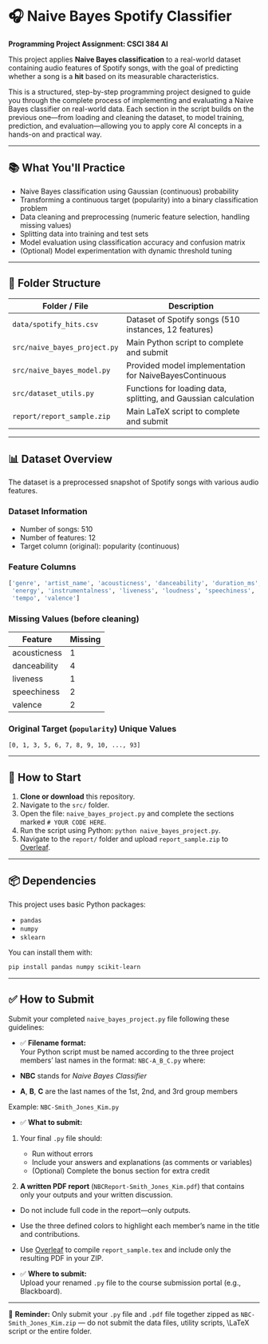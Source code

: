 # 🎧 Naive Bayes Spotify Classifier

**Programming Project Assignment: CSCI 384 AI**

This project applies **Naive Bayes classification** to a real-world dataset containing audio features of Spotify songs, with the goal of predicting whether a song is a **hit** based on its measurable characteristics.

This is a structured, step-by-step programming project designed to guide you through the complete process of implementing and evaluating a Naive Bayes classifier on real-world data. Each section in the script builds on the previous one—from loading and cleaning the dataset, to model training, prediction, and evaluation—allowing you to apply core AI concepts in a hands-on and practical way.

---

## 📚 What You'll Practice

- Naive Bayes classification using Gaussian (continuous) probability
- Transforming a continuous target (popularity) into a binary classification problem
- Data cleaning and preprocessing (numeric feature selection, handling missing values)
- Splitting data into training and test sets
- Model evaluation using classification accuracy and confusion matrix
- (Optional) Model experimentation with dynamic threshold tuning

---

## 📁 Folder Structure

| Folder / File                | Description                                                     |
| ---------------------------- | --------------------------------------------------------------- |
| `data/spotify_hits.csv`      | Dataset of Spotify songs (510 instances, 12 features)           |
| `src/naive_bayes_project.py` | Main Python script to complete and submit                       |
| `src/naive_bayes_model.py`   | Provided model implementation for NaiveBayesContinuous          |
| `src/dataset_utils.py`       | Functions for loading data, splitting, and Gaussian calculation |
| `report/report_sample.zip`   | Main LaTeX script to complete and submit                        |

---

## 📊 Dataset Overview

The dataset is a preprocessed snapshot of Spotify songs with various audio features.

### Dataset Information

- Number of songs: 510
- Number of features: 12
- Target column (original): popularity (continuous)

### Feature Columns

```python
['genre', 'artist_name', 'acousticness', 'danceability', 'duration_ms',
 'energy', 'instrumentalness', 'liveness', 'loudness', 'speechiness',
 'tempo', 'valence']
```

### Missing Values (before cleaning)

| Feature      | Missing |
| ------------ | ------- |
| acousticness | 1       |
| danceability | 4       |
| liveness     | 1       |
| speechiness  | 2       |
| valence      | 2       |

### Original Target (`popularity`) Unique Values

`[0, 1, 3, 5, 6, 7, 8, 9, 10, ..., 93]`

---

## 🚀 How to Start

1. **Clone or download** this repository.
2. Navigate to the `src/` folder.
3. Open the file: `naive_bayes_project.py` and complete the sections marked `# YOUR CODE HERE`.
4. Run the script using Python: `python naive_bayes_project.py`.
5. Navigate to the `report/` folder and upload `report_sample.zip` to [Overleaf](https://www.overleaf.com/project).

---

## 📦 Dependencies

This project uses basic Python packages:

- `pandas`
- `numpy`
- `sklearn`

You can install them with:

```bash
pip install pandas numpy scikit-learn
```

---

## ✅ How to Submit

Submit your completed `naive_bayes_project.py` file following these guidelines:

- ✅ **Filename format:**  
  Your Python script must be named according to the three project members’ last names in the format: `NBC-A_B_C.py`
  where:

- **NBC** stands for _Naive Bayes Classifier_
- **A**, **B**, **C** are the last names of the 1st, 2nd, and 3rd group members

Example: `NBC-Smith_Jones_Kim.py`

- ✅ **What to submit:**

1. Your final `.py` file should:

   - Run without errors
   - Include your answers and explanations (as comments or variables)
   - (Optional) Complete the bonus section for extra credit

2. **A written PDF report** (`NBCReport-Smith_Jones_Kim.pdf`) that contains only your outputs and your written discussion.

- Do not include full code in the report—only outputs.
- Use the three defined colors to highlight each member’s name in the title and contributions.
- Use [Overleaf](https://www.overleaf.com/project) to compile `report_sample.tex` and include only the resulting PDF in your ZIP.

- ✅ **Where to submit:**  
  Upload your renamed `.py` file to the course submission portal (e.g., Blackboard).

---

📌 **Reminder:** Only submit your `.py` file and `.pdf` file together zipped as `NBC-Smith_Jones_Kim.zip` — do not submit the data files, utility scripts, \LaTeX script or the entire folder.
